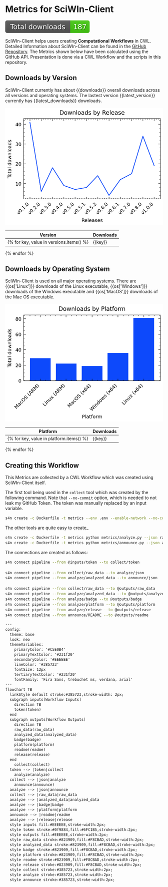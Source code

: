# Metrics for SciWIn-Client
![overall downloads](badge.svg)

SciWIn-Client helps users creating **Computational Workflows** in CWL. Detailed Information about SciWIn-Client can be found in the [GitHub Repository](https://github.com/fairagro/m4.4_sciwin_client). The Metrics shown below have been calculated using the GitHub API. Presentation is done via a CWL Workflow and the scripts in this repository.

## Downloads by Version
SciWIn-Client currently has about {{downloads}} overall downloads across all versions and operating systems. The lastest version {{latest_version}} currently has {{latest_downloads}} downloads.


![downloads by version](release.png)


| Version | Downloads |
|---------|-----------|
{% for key, value in versions.items() %}| {{key}} | {{value}}|
{% endfor %}

## Downloads by Operating System
SciWIn-Client is used on all major operating systems. There are {{os['Linux']}} downloads of the Linux executable, {{os['Windows']}} downloads of the Windows executable and {{os['MacOS']}} downloads of the Mac OS executable.


![downloads by platform](platform.png)


| Platform | Downloads |
|---------|-----------|
{% for key, value in platform.items() %}| {{key}} | {{value}}|
{% endfor %}

## Creating this Workflow
This Metrics are collected by a CWL Workflow which was created using SciWIn-Client itself.

The first tool being used in the `collect` tool which was created by the following command. Note that `--no-commit` option, which is needed to not leak my GitHub Token. The token was manually replaced by an input variable.
```bash
s4n create -c Dockerfile -t metrics --env .env --enable-network --no-commit  python metrics/collect.py \> raw_data.json
```
The other tools are quite easy to create_
```bash
s4n create -c Dockerfile -t metrics python metrics/analyze.py --json raw_data.json \> analyzed_data.json 
s4n create -c Dockerfile -t metrics python metrics/announce.py --json analyzed_data.json
```
 
The connections are created as follows:
```bash
s4n connect pipeline --from @inputs/token --to collect/token

s4n connect pipeline --from collect/raw_data --to analyze/json
s4n connect pipeline --from analyze/analyzed_data --to announce/json

s4n connect pipeline --from collect/raw_data --to @outputs/raw_data 
s4n connect pipeline --from analyze/analyzed_data --to @outputs/analyzed_data
s4n connect pipeline --from analyze/badge --to @outputs/badge
s4n connect pipeline --from analyze/platform --to @outputs/platform
s4n connect pipeline --from analyze/release --to @outputs/release
s4n connect pipeline --from announce/README --to @outputs/readme
```

```mermaid
---
config:
  theme: base
  look: neo
  themeVariables:
    primaryColor: '#C5E0B4'
    primaryTextColor: '#231f20'
    secondaryColor: '#EEEEEE'
    lineColor: '#385723'    
    fontSize: 12px
    tertiaryTextColor: '#231f20'
    fontFamily: 'Fira Sans, trebuchet ms, verdana, arial'
---
flowchart TB
  linkStyle default stroke:#385723,stroke-width: 2px;
  subgraph inputs[Workflow Inputs]
    direction TB
    token(token)
  end
  subgraph outputs[Workflow Outputs]
    direction TB
    raw_data(raw_data)
    analyzed_data(analyzed_data)
    badge(badge)
    platform(platform)
    readme(readme)
    release(release)
  end
    collect(collect)
  token --> |token|collect
    analyze(analyze)
  collect --> |json|analyze
    announce(announce)
  analyze --> |json|announce
  collect --> |raw_data|raw_data
  analyze --> |analyzed_data|analyzed_data
  analyze --> |badge|badge
  analyze --> |platform|platform
  announce --> |readme|readme
  analyze --> |release|release
  style inputs fill:#EEEEEE,stroke-width:2px;
  style token stroke:#0f9884,fill:#6FC1B5,stroke-width:2px;
  style outputs fill:#EEEEEE,stroke-width:2px;
  style raw_data stroke:#823909,fill:#F8CBAD,stroke-width:2px;
  style analyzed_data stroke:#823909,fill:#F8CBAD,stroke-width:2px;
  style badge stroke:#823909,fill:#F8CBAD,stroke-width:2px;
  style platform stroke:#823909,fill:#F8CBAD,stroke-width:2px;
  style readme stroke:#823909,fill:#F8CBAD,stroke-width:2px;
  style release stroke:#823909,fill:#F8CBAD,stroke-width:2px;
  style collect stroke:#385723,stroke-width:2px;
  style analyze stroke:#385723,stroke-width:2px;
  style announce stroke:#385723,stroke-width:2px;
```
